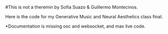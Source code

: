 #This is not a theremin
by Sofía Suazo & Guillermo Montecinos.

Here is the code for my Generative Music and Neural Aesthetics class final. 

*Documentation is missing osc and websocket, and max live code.
